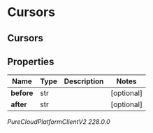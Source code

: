 # Cursors

## Cursors

## Properties

|Name | Type | Description | Notes|
|------------ | ------------- | ------------- | -------------|
| **before** | str |  | [optional] |
| **after** | str |  | [optional] |



_PureCloudPlatformClientV2 228.0.0_
